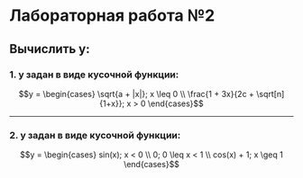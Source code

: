 # Лабораторная работа №2
## Вычислить у:

### **1.** y задан в виде кусочной функции:

$$y =
\begin{cases}
    \sqrt{a + |x|}; x \leq 0 \\
    \frac{1 + 3x}{2c + \sqrt[n]{1+x}}; x > 0
\end{cases}$$

---

### **2.** у задан в виде кусочной функции:

$$y = 
\begin{cases}
    sin(x); x < 0 \\
    0;  0 \leq x < 1 \\
    cos(x) + 1; x \geq 1
\end{cases}$$
